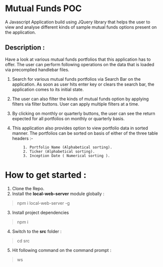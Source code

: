 # Mutual Funds POC
A Javascript Application build using JQuery library that helps the user to view and analyse different kinds of sample mutual funds options present on the application.

## Description :

Have a look at various mutual funds portfolios that this application has to offer. The user can perform following operations on the data that is loaded via precomplied handlebar files.

1. Search for various mutual funds portfolios via Search Bar on the application. As soon as user hits enter key or clears the search bar, the application comes to its initial state.

2. The user can also filter the kinds of mutual funds option by applying filters via filter buttons. User can apply multiple filters at a time.

3. By clicking on monthly or quarterly buttons, the user can see the return expected for all portfolios on monthly or quarterly basis.

4. This application also provides option to view portfolio data in sorted manner. The portfolios can be sorted on basis of either of the three table headers :-
			 
			1. Portfolio Name (Alphabetical sorting).
			2. Ticker (Alphabetical sorting).
			3. Inception Date ( Numerical sorting ).
			
# How to get started :

1. Clone the Repo.
2. Install the **local-web-server** module globally : 
  > npm i local-web-server -g 
3. Install project dependencies 
  > npm i 
4. Switch to the **src** folder :
  > cd src
5. Hit following command on the command prompt : 
  > ws
